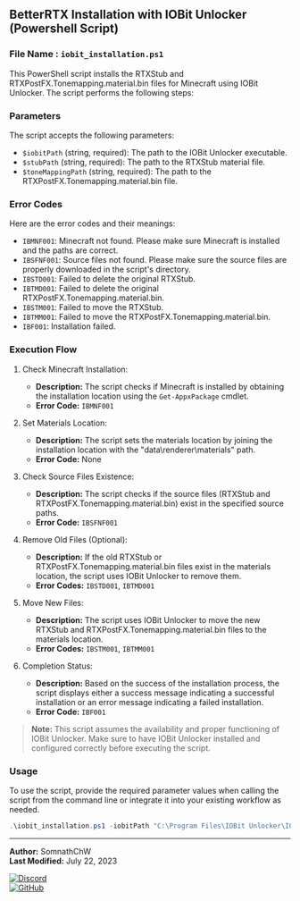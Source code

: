 ## BetterRTX Installation with IOBit Unlocker (Powershell Script)
### File Name : `iobit_installation.ps1`

This PowerShell script installs the RTXStub and RTXPostFX.Tonemapping.material.bin files for Minecraft using IOBit Unlocker. The script performs the following steps:

### Parameters

The script accepts the following parameters:

- `$iobitPath` (string, required): The path to the IOBit Unlocker executable.
- `$stubPath` (string, required): The path to the RTXStub material file.
- `$toneMappingPath` (string, required): The path to the RTXPostFX.Tonemapping.material.bin file.

### Error Codes

Here are the error codes and their meanings:

- `IBMNF001`: Minecraft not found. Please make sure Minecraft is installed and the paths are correct.
- `IBSFNF001`: Source files not found. Please make sure the source files are properly downloaded in the script's directory.
- `IBSTD001`: Failed to delete the original RTXStub.
- `IBTMD001`: Failed to delete the original RTXPostFX.Tonemapping.material.bin.
- `IBSTM001`: Failed to move the RTXStub.
- `IBTMM001`: Failed to move the RTXPostFX.Tonemapping.material.bin.
- `IBF001`: Installation failed.

### Execution Flow

1. Check Minecraft Installation:
   - **Description:** The script checks if Minecraft is installed by obtaining the installation location using the `Get-AppxPackage` cmdlet.
   - **Error Code:** `IBMNF001`

2. Set Materials Location:
   - **Description:** The script sets the materials location by joining the installation location with the "data\renderer\materials" path.
   - **Error Code:** None

3. Check Source Files Existence:
   - **Description:** The script checks if the source files (RTXStub and RTXPostFX.Tonemapping.material.bin) exist in the specified source paths.
   - **Error Code:** `IBSFNF001`

4. Remove Old Files (Optional):
   - **Description:** If the old RTXStub or RTXPostFX.Tonemapping.material.bin files exist in the materials location, the script uses IOBit Unlocker to remove them.
   - **Error Codes:** `IBSTD001`, `IBTMD001`

5. Move New Files:
   - **Description:** The script uses IOBit Unlocker to move the new RTXStub and RTXPostFX.Tonemapping.material.bin files to the materials location.
   - **Error Codes:** `IBSTM001`, `IBTMM001`

6. Completion Status:
   - **Description:** Based on the success of the installation process, the script displays either a success message indicating a successful installation or an error message indicating a failed installation.
   - **Error Code:** `IBF001`

> **Note:** This script assumes the availability and proper functioning of IOBit Unlocker. Make sure to have IOBit Unlocker installed and configured correctly before executing the script.

### Usage

To use the script, provide the required parameter values when calling the script from the command line or integrate it into your existing workflow as needed.

```powershell
.\iobit_installation.ps1 -iobitPath "C:\Program Files\IOBit Unlocker\IOBitUnlocker.exe" -stubPath "C:\path\to\new\RTXStub.material.bin" -toneMappingPath "C:\path\to\new\RTXPostFX.Tonemapping.material.bin"
```


---
**Author:** SomnathChW  
**Last Modified:** July 22, 2023  

[![Discord](https://img.shields.io/badge/Join%20me%20on-Discord-7289DA?style=flat-square&logo=discord)](https://discord.com/users/753294480609902712)    
[![GitHub](https://img.shields.io/badge/Check%20out%20my-GitHub-181717?style=flat-square&logo=github)](https://github.com/SomnathChW)
